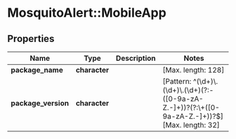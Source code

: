 # MosquitoAlert::MobileApp


## Properties
Name | Type | Description | Notes
------------ | ------------- | ------------- | -------------
**package_name** | **character** |  | [Max. length: 128] 
**package_version** | **character** |  | [Pattern: ^(\\d+)\\.(\\d+)\\.(\\d+)(?:-([0-9a-zA-Z.-]+))?(?:\\+([0-9a-zA-Z.-]+))?$] [Max. length: 32] 


